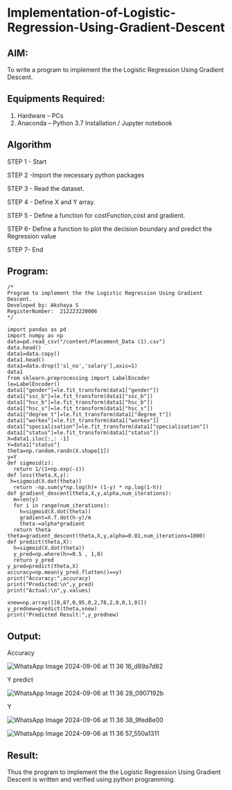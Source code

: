 # Implementation-of-Logistic-Regression-Using-Gradient-Descent

## AIM:
To write a program to implement the the Logistic Regression Using Gradient Descent.

## Equipments Required:
1. Hardware – PCs
2. Anaconda – Python 3.7 Installation / Jupyter notebook

## Algorithm
STEP 1 - Start

STEP 2 -Import the necessary python packages

STEP 3 - Read the dataset.

STEP 4 - Define X and Y array.

STEP 5 - Define a function for costFunction,cost and gradient.

STEP 6- Define a function to plot the decision boundary and predict the Regression value

STEP 7- End

## Program:
```
/*
Program to implement the the Logistic Regression Using Gradient Descent.
Developed by: Akshaya S
RegisterNumber:  212223220006
*/
```
```
import pandas as pd
import numpy as np
data=pd.read_csv("/content/Placement_Data (1).csv")
data.head()
data1=data.copy()
data1.head()
data1=data.drop(['sl_no','salary'],axis=1)
data1
from sklearn.preprocessing import LabelEncoder
le=LabelEncoder()
data1["gender"]=le.fit_transform(data1["gender"])
data1["ssc_b"]=le.fit_transform(data1["ssc_b"])
data1["hsc_b"]=le.fit_transform(data1["hsc_b"])
data1["hsc_s"]=le.fit_transform(data1["hsc_s"])
data1["degree_t"]=le.fit_transform(data1["degree_t"])
data1["workex"]=le.fit_transform(data1["workex"])
data1["specialisation"]=le.fit_transform(data1["specialisation"])
data1["status"]=le.fit_transform(data1["status"])
X=data1.iloc[:,: -1]
Y=data1["status"]
theta=np.random.randn(X.shape[1])
y=Y
def sigmoid(z):
  return 1/(1+np.exp(-z))
def loss(theta,X,y):
 h=sigmoid(X.dot(theta))
  return -np.sum(y*np.log(h)+ (1-y) * np.log(1-h))
def gradient_descent(theta,X,y,alpha,num_iterations):
  m=len(y)
  for i in range(num_iterations):
    h=sigmoid(X.dot(theta))
    gradient=X.T.dot(h-y)/m
    theta-=alpha*gradient
  return theta
theta=gradient_descent(theta,X,y,alpha=0.01,num_iterations=1000)
def predict(theta,X):
  h=sigmoid(X.dot(theta))
  y_pred=np.where(h>=0.5 , 1,0)
  return y_pred
y_pred=predict(theta,X)
accuracy=np.mean(y_pred.flatten()==y)
print("Accuracy:",accuracy)
print("Predicted:\n",y_pred)
print("Actual:\n",y.values)

xnew=np.array([[0,87,0,95,0,2,78,2,0,0,1,0]])
y_prednew=predict(theta,xnew)
print("Predicted Result:",y_prednew)

```

## Output:


Accuracy

![WhatsApp Image 2024-09-06 at 11 36 16_d89a7d82](https://github.com/user-attachments/assets/7d5f084c-5c1b-4ce8-9bc2-ddd74194b855)


Y predict

![WhatsApp Image 2024-09-06 at 11 36 28_0907192b](https://github.com/user-attachments/assets/291d17f7-a0aa-4a74-8911-49bbd26ba4fc)


Y

![WhatsApp Image 2024-09-06 at 11 36 38_9fed8e00](https://github.com/user-attachments/assets/68f82149-6526-4159-a8bf-00fb3874a997)


![WhatsApp Image 2024-09-06 at 11 36 57_550a1311](https://github.com/user-attachments/assets/98accaa0-6462-44bb-aac3-b626bbbf0e34)




## Result:
Thus the program to implement the the Logistic Regression Using Gradient Descent is written and verified using python programming.

